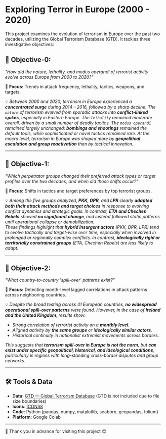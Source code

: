 ![]()

# Exploring Terror in Europe (2000 - 2020)

This project examines the evolution of terrorism in Europe over the past two decades, utilizing the Global Terrorism Database (GTD). It tackles three investigative objectives:

## &#127919; Objective-0: 
_"How did the nature, lethality, and modus operandi of terrorist activity evolve across Europe from 2000 to 2020?"_

&#128270; **Focus:** Trends in attack frequency, lethality, tactics, weapons, and targets.

&#128161; *Between 2000 and 2020, terrorism in Europe experienced a **concentrated surge** during 2014 &ndash; 2016, followed by a sharp decline. The `nature` of terrorism evolved from sporadic attacks into **conflict-linked spikes**, especially in Eastern Europe. The `lethality` remained moderate overall, driven by a small number of deadly tactics. The `modus operandi` remained largely unchanged: **bombings and shootings** remained the default tools, while sophisticated or novel tactics remained rare. At the macro level, terrorism in Europe was shaped more by **geopolitical escalation and group reactivation** than by tactical innovation.*

---

## &#127919; Objective-1:
_"Which perpetrator groups changed their preferred attack types or target profiles over the two decades, and when did those shifts occur?"_

&#128270; **Focus:** Shifts in tactics and target preferences by top terrorist groups.

&#128161; *Among the five groups analyzed, **PKK**, **DPR**, and **LPR** clearly **adapted both their attack methods and target choices** in response to evolving conflict dynamics and strategic goals. In contrast, **ETA and Chechen Rebels** showed **no significant change**, and instead followed static patterns until operational collapse or demobilization.<br>
These findings highlight that **hybrid insurgent actors** (PKK, DPR, LPR) tend to evolve tactically and target-wise over time, especially when involved in prolonged or regionally complex conflicts. In contrast, **ideologically rigid or territorially constrained groups** (ETA, Chechen Rebels) are less likely to adapt.*

---

## &#127919; Objective-2:
_"What country-to-country 'spill-over' patterns exist?"_

&#128270; **Focus:** Detecting month-level lagged correlations in attack patterns across neighboring countries.

&#128161; *Despite the broad testing across 41 European countries, **no widespread operational spill-over patterns** were found. However, in the case of **Ireland and the United Kingdom**, results show:*
- *Strong correlation of terrorist activity on a **monthly level**.*
- *Aligned activity by **the same groups** or **ideologically similar actors**.*
- *Historical continuity in nationalist extremist movements across borders.*

*This suggests that **terrorism spill-over in Europe is not the norm**, but **can exist under specific geopolitical, historical, and ideological conditions**, particularly in regions with long-standing cross-border disputes and group networks.*

---

## &#128736; Tools & Data

- **Data**: [GTD &mdash; Global Terrorism Database](https://www.start.umd.edu/data-tools/GTD) (GTD is not included due to file size boundaries)
- **Icons**: [ICONS8](https://icons8.com/)
- **Code**: Python (pandas, numpy, matplotlib, seaborn, geopandas, folium)
- **Platform**: Google Colab

---

&#128591; Thank you in advance for visiting this project &#128522;

